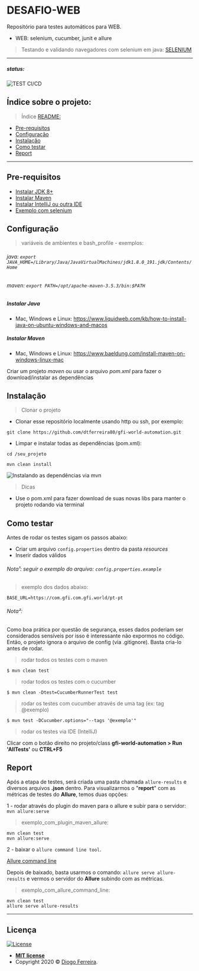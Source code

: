 # DESAFIO-WEB

Repositório para testes automáticos para WEB.
- WEB: selenium, cucumber, junit e allure

> Testando e validando navegadores com selenium em java: [SELENIUM](https://github.com/SeleniumHQ/selenium)

---

##### status:

![TEST CI/CD](https://github.com/dtferreira80/gfi-world-automation/workflows/TEST%20CI/CD/badge.svg)


## Índice sobre o projeto:

> Índice [README:](https://github.com/dtferreira80/gfi-world-automation/blob/master/README.md)

- [Pre-requisitos](#pre-requisitos)
- [Configuração](#configuração)
- [Instalação](#instalação)
- [Como testar](#como-testar)
- [Report](#report)

---

## Pre-requisitos

- [Instalar JDK 8+](https://www.oracle.com/java/technologies/javase-downloads.html)
- [Instalar Maven](https://maven.apache.org/install.html)
- [Instalar IntelliJ ou outra IDE](https://www.jetbrains.com/idea/download/)
- [Exemplo com selenium](https://medium.com/@mlvandijk/getting-started-with-cucumber-in-java-a-10-minute-tutorial-586652d2c82)

## Configuração

> variáveis de ambientes e bash_profile - exemplos:

###### java: `export JAVA_HOME=/Library/Java/JavaVirtualMachines/jdk1.8.0_191.jdk/Contents/Home`

###### maven: `export PATH=/opt/apache-maven-3.5.3/bin:$PATH`

##### Instalar Java
- Mac, Windows e Linux: https://www.liquidweb.com/kb/how-to-install-java-on-ubuntu-windows-and-macos

##### Instalar Maven
- Mac, Windows e Linux: https://www.baeldung.com/install-maven-on-windows-linux-mac

Criar um projeto _maven_ ou usar o arquivo _pom.xml_ para fazer o download/instalar as dependências

## Instalação

> Clonar o projeto

- Clonar esse repositório localmente usando http ou ssh, por exemplo:

`git clone https://github.com/dtferreira80/gfi-world-automation.git`

- Limpar e instalar todas as dependências (pom.xml):

`cd /seu_projeto`

`mvn clean install`

![Instalando as dependências via mvn](http://g.recordit.co/vCNaZgadVu.gif)

> Dicas

- Use o pom.xml para fazer download de suas novas libs para manter o projeto rodando via terminal

## Como testar

Antes de rodar os testes sigam os passos abaixo:

- Criar um arquivo `config.properties` dentro da pasta *resources*
- Inserir dados válidos

###### Nota¹: seguir o exemplo do arquivo: `config.properties.example`

> exemplo dos dados abaixo:

```
BASE_URL=https://com.gfi.com.gfi.world/pt-pt
```

###### Nota²:
Como boa prática por questão de segurança, esses dados poderiam ser considerados sensíveis por isso é interessante não expormos no código.
Então, o projeto ignora o arquivo de config (via .gitignore). Basta cria-lo antes de rodar.

> rodar todos os testes com o maven
```
$ mvn clean test
```

> rodar todos os testes com o cucumber
```
$ mvn clean -Dtest=CucumberRunnerTest test
```

> rodar os testes com cucumber através de uma tag (ex: tag @exemplo)
```
$ mvn test -DCucumber.options="--tags '@exemplo'"
```

> rodar os testes via IDE (IntelliJ)

Clicar com o botão direito no projeto/class **gfi-world-automation > Run 'AllTests'** ou **CTRL+F5**

## Report
Após a etapa de testes, será criada uma pasta chamada `allure-results` e diversos arquivos **.json** dentro.
Para visualizarmos o "**report**" com as métricas de testes do **Allure**, temos duas opções:

1 - rodar através do plugin do maven para o allure e subir para o servidor: `mvn allure:serve`

> exemplo_com_plugin_maven_allure:
```
mvn clean test
mvn allure:serve
```

2 - baixar o `allure command line tool`.

[Allure command line](https://github.com/etki/allure-cli)

Depois de baixado, basta usarmos o comando: `allure serve allure-results` e vermos o servidor do **Allure** subindo com as métricas.

> exemplo_com_allure_command_line:
```
mvn clean test
allure serve allure-results
```

--- 

## Licença

[![License](http://img.shields.io/:license-mit-blue.svg?style=flat-square)](http://badges.mit-license.org)

- **[MIT license](http://opensource.org/licenses/mit-license.php)**
- Copyright 2020 © <a href="https://www.linkedin.com/in/dtferreira/" target="_blank">Diogo Ferreira</a>.